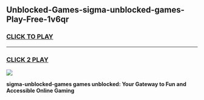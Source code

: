 
## Unblocked-Games-sigma-unblocked-games-Play-Free-1v6qr
<h3>
<a href="https://premium76.site?title=sigma-unblocked-games&ref=18A1">CLICK TO PLAY</a></h3>
<hr>

<h3>
<a href="https://premium76.site?title=sigma-unblocked-games&ref=18A1">CLICK 2 PLAY</a>
  
</h3>

<a href="https://premium76.site?title=sigma-unblocked-games&ref=18A1"><img src="https://clearcache.store/games.png"></a>


**sigma-unblocked-games games unblocked: Your Gateway to Fun and Accessible Online Gaming**

